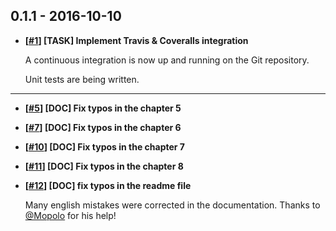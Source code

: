 0.1.1 - 2016-10-10
------------------

- **[[#1](https://github.com/romm/formz/pull/1)] [TASK] Implement Travis & Coveralls integration**

  A continuous integration is now up and running on the Git repository.

  Unit tests are being written.

-----

- **[[#5](https://github.com/romm/formz/pull/5)] [DOC] Fix typos in the chapter 5**
- **[[#7](https://github.com/romm/formz/pull/7)] [DOC] Fix typos in the chapter 6**
- **[[#10](https://github.com/romm/formz/pull/10)] [DOC] Fix typos in the chapter 7**
- **[[#11](https://github.com/romm/formz/pull/11)] [DOC] Fix typos in the chapter 8**
- **[[#12](https://github.com/romm/formz/pull/12)] [DOC] fix typos in the readme file**

  Many english mistakes were corrected in the documentation. Thanks to [@Mopolo](https://github.com/Mopolo) for his help!
